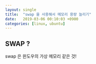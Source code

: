 ```yaml
---
layout: single
title:  "swap 을 사용해서 메모리 용량 늘리기"
date:   2019-03-06 00:10:03 +0900
categories: [linux, ubuntu]
--- 
```


## SWAP ?

swap 은 윈도우의 가상 메모리 같은 것!









